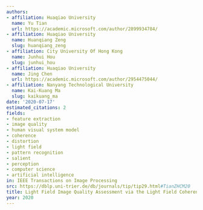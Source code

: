 ```yaml
---
authors:
- affiliation: Huaqiao University
  name: Yu Tian
  url: https://academic.microsoft.com/author/2899934784/
- affiliation: Huaqiao University
  name: Huanqiang Zeng
  slug: huanqiang_zeng
- affiliation: City University Of Hong Kong
  name: Junhui Hou
  slug: junhui_hou
- affiliation: Huaqiao University
  name: Jing Chen
  url: https://academic.microsoft.com/author/2954475044/
- affiliation: Nanyang Technological University
  name: Kai-Kuang Ma
  slug: kaikuang_ma
date: '2020-07-17'
estimated_citations: 2
fields:
- feature extraction
- image quality
- human visual system model
- coherence
- distortion
- light field
- pattern recognition
- salient
- perception
- computer science
- artificial intelligence
in: IEEE Transactions on Image Processing
src: https://dblp.uni-trier.de/db/journals/tip/tip29.html#TianZHCM20
title: Light Field Image Quality Assessment via the Light Field Coherence
year: 2020
---
```

